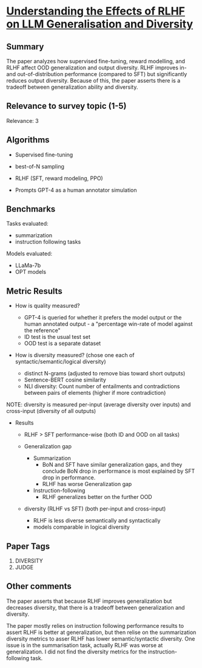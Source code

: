 # [Understanding the Effects of RLHF on LLM Generalisation and Diversity](https://arxiv.org/pdf/2310.06452)

## Summary

The paper analyzes how supervised fine-tuning, reward modelling, and RLHF affect OOD generalization and output diversity. RLHF improves in- and out-of-distribution performance (compared to SFT) but significantly reduces output diversity. Because of this, the paper asserts there is a tradeoff between generalization ability and diversity. 

## Relevance to survey topic (1-5)

Relevance: 3

## Algorithms

- Supervised fine-tuning
- best-of-N sampling
- RLHF (SFT, reward modeling, PPO)

- Prompts GPT-4 as a human annotator simulation

## Benchmarks

Tasks evaluated:
- summarization
- instruction following tasks

Models evaluated:
- LLaMa-7b
- OPT models

## Metric Results

- How is quality measured?
  - GPT-4 is queried for whether it prefers the model output or the human annotated output - a "percentage win-rate of model against the reference"
  - ID test is the usual test set
  - OOD test is a separate dataset

- How is diversity measured? (chose one each of syntactic/semantic/logical diversity)
  - distinct N-grams (adjusted to remove bias toward short outputs)
  - Sentence-BERT cosine similarity
  - NLI diversity: Count number of entailments and contradictions between pairs of elements (higher if more contradiction)

NOTE: diversity is measured per-input (average diversity over inputs) and cross-input (diversity of all outputs)

- Results
  - RLHF > SFT performance-wise (both ID and OOD on all tasks)
  - Generalization gap
    - Summarization
      - BoN and SFT have similar generalization gaps, and they conclude BoN drop in performance is most explained by SFT drop in performance. 
      - RLHF has worse Generalization gap
    - Instruction-following
      - RLHF generalizes better on the further OOD

  - diversity (RLHF vs SFT) (both per-input and cross-input)
    - RLHF is less diverse semantically and syntactically
    - models comparable in logical diversity
  
## Paper Tags

1. DIVERSITY
2. JUDGE

## Other comments

The paper asserts that because RLHF improves generalization but decreases diversity, that there is a tradeoff between generalization and diversity. 

The paper mostly relies on instruction following performance results to assert RLHF is better at generalization, but then relise on the summarization diversity metrics to asser RLHF has lower semantic/syntactic diversity. One issue is in the summarisation task, actually RLHF was worse at generalization. I did not find the diversity metrics for the instruction-following task. 

